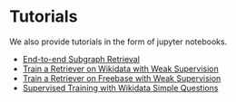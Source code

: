 # Tutorials

We also provide tutorials in the form of jupyter notebooks.

- [End-to-end Subgraph Retrieval](https://github.com/happen2me/subgraph-retrieval-toolkit/blob/main/tutorials/2.end_to_end_subgraph_retrieval.ipynb)
- [Train a Retriever on Wikidata with Weak Supervision](https://github.com/happen2me/subgraph-retrieval-toolkit/blob/main/tutorials/3.weak_train_wikidata.ipynb)
- [Train a Retriever on Freebase with Weak Supervision](https://github.com/happen2me/subgraph-retrieval-toolkit/blob/main/tutorials/4.weak_train_freebase.ipynb)
- [Supervised Training with Wikidata Simple Questions](https://github.com/happen2me/subgraph-retrieval-toolkit/blob/main/tutorials/5.supervised_train_wikidata.ipynb)